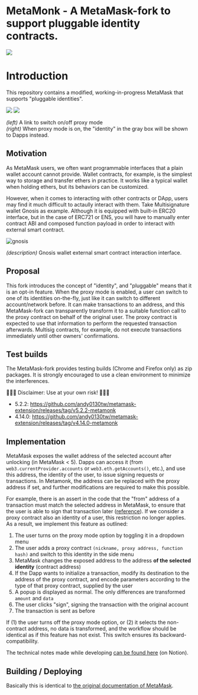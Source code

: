 # MetaMonk - A MetaMask-fork to support pluggable identity contracts.

![](../../metamonk/develop/app/images/info-logo.png)

# Introduction

This repository contains a modified, working-in-progress MetaMask that supports "pluggable identities".

![](https://user-images.githubusercontent.com/5269414/49378723-46a93380-f748-11e8-8e3c-2551af1e0a1b.png)
![](https://user-images.githubusercontent.com/5269414/49378724-46a93380-f748-11e8-94f9-31004b7d890c.png)

*(left)* A link to switch on/off proxy mode \
*(right)* When proxy mode is on, the "identity" in the gray box will be shown to Dapps instead.

## Motivation

As MetaMask users, we often want programmable interfaces that a plain wallet account cannot provide. Wallet contracts, for example, is the simplest way to storage and transfer ethers in practice. It works like a typical wallet when holding ethers, but its behaviors can be customized. 

However, when it comes to interacting with other contracts or DApp, users may find it much difficult to actaully interact with them. Take Multisignature wallet Gnosis as example. Although it is equipped with built-in ERC20 interface, but in the case of ERC721 or ENS, you will have to manually enter contract ABI and composed function payload in order to interact with external smart contract.

![gnosis](https://user-images.githubusercontent.com/1984426/61522162-632e7d80-aa44-11e9-9e07-8626d7eb17e7.png)

*(description)* Gnosis wallet external smart contract interaction interface.

## Proposal

This fork introduces the concept of "identity", and "pluggable" means that it is an opt-in feature. When the proxy mode is enabled, a user can switch to one of its identities on-the-fly, just like it can switch to different account/network before. It can make transactions to an address, and this MetaMask-fork can transparently transform it to a suitable function call to the proxy contract on behalf of the original user. The proxy contract is expected to use that information to perform the requested transaction afterwards. Multisig contracts, for example, do not execute transactions immediately until other owners' confirmations.

## Test builds

The MetaMask-fork provides testing builds (Chrome and Firefox only) as zip packages. It is strongly encouraged to use a clean environment to minimize the interferences.

&#x1F534;&#x1F534;&#x1F534; Disclaimer: Use at your own risk! &#x1F534;&#x1F534;&#x1F534; 

* 5.2.2: https://github.com/andy0130tw/metamask-extension/releases/tag/v5.2.2-metamonk
* 4.14.0: https://github.com/andy0130tw/metamask-extension/releases/tag/v4.14.0-metamonk

## Implementation

MetaMask exposes the wallet address of the selected account after unlocking (in MetaMask < 5). Dapps can access it (from `web3.currentProvider.accounts` or `web3.eth.getAccounts()`, etc.), and use this address, the identity of the user, to issue signing requests or transactions. In Metamonk, the address can be replaced with the proxy address if set, and further modifications are required to make this possible.

For example, there is an assert in the code that the "from" address of a transaction must match the selected address in MetaMask, to ensure that the user is able to sign that transaction later ([reference](https://github.com/MetaMask/metamask-extension/blob/v4.16.0/app/scripts/controllers/transactions/index.js#L169-L172)). If we consider a proxy contract also an identity of a user, this restriction no longer applies. As a result, we implement this feature as outlined:

1. The user turns on the proxy mode option by toggling it in a dropdown menu
2. The user adds a proxy contract `(nickname, proxy address, function hash)` and switch to this identity in the side menu
3. MetaMask changes the exposed address to the address **of the selected identity** (contract address)
4. If the Dapp wants to initialize a transaction, modify its destination to the address of the proxy contract, and encode parameters according to the type of that proxy contract, supplied by the user
5. A popup is displayed as normal. The only differences are transformed `amount` and `data`
6. The user clicks "sign", signing the transaction with the original account
7. The transaction is sent as before

If (1) the user turns off the proxy mode option, or (2) it selects the non-contract address, no data is transformed, and the workflow should be identical as if this feature has not exist. This switch ensures its backward-compatibility.

The technical notes made while developing [can be found here](https://www.notion.so/qbane/MetaMask-Metamonk-dev-74cb6725e8344b0da581e236c3dbcab1) (on Notion).

## Building / Deploying

Basically this is identical to [the original documentation of MetaMask](https://github.com/MetaMask/metamask-extension#building-locally).
